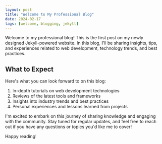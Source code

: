 ```yaml
---
layout: post
title: "Welcome to My Professional Blog"
date: 2024-02-17
tags: [welcome, blogging, jekyll]
---
```


Welcome to my professional blog! This is the first post on my newly designed Jekyll-powered website. In this blog, I'll be sharing insights, tips, and experiences related to web development, technology trends, and best practices.

## What to Expect

Here's what you can look forward to on this blog:

1. In-depth tutorials on web development technologies
2. Reviews of the latest tools and frameworks
3. Insights into industry trends and best practices
4. Personal experiences and lessons learned from projects

I'm excited to embark on this journey of sharing knowledge and engaging with the community. Stay tuned for regular updates, and feel free to reach out if you have any questions or topics you'd like me to cover!

Happy reading!

